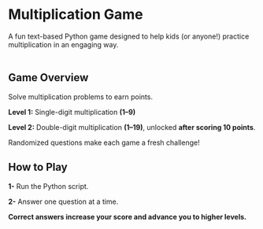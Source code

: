 <H1>Multiplication Game</H1>


A fun text-based Python game designed to help kids (or anyone!) practice multiplication in an engaging way.<br><br>


<H2>Game Overview</H2>

Solve multiplication problems to earn points.<br>

**Level 1:** Single-digit multiplication **(1–9)**

**Level 2:** Double-digit multiplication **(1–19)**, unlocked **after scoring 10 points**. <br>

Randomized questions make each game a fresh challenge!
<br>

<H2>How to Play</H2>

**1-** Run the Python script.

**2-** Answer one question at a time.

**Correct answers increase your score and advance you to higher levels.**
